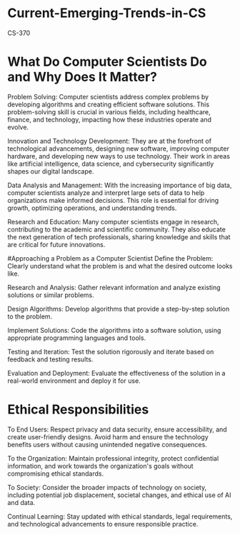 # Current-Emerging-Trends-in-CS
CS-370

# What Do Computer Scientists Do and Why Does It Matter?
Problem Solving: Computer scientists address complex problems by developing algorithms and creating efficient software solutions. This problem-solving skill is crucial in various fields, including healthcare, finance, and technology, impacting how these industries operate and evolve.

Innovation and Technology Development: They are at the forefront of technological advancements, designing new software, improving computer hardware, and developing new ways to use technology. Their work in areas like artificial intelligence, data science, and cybersecurity significantly shapes our digital landscape.

Data Analysis and Management: With the increasing importance of big data, computer scientists analyze and interpret large sets of data to help organizations make informed decisions. This role is essential for driving growth, optimizing operations, and understanding trends.

Research and Education: Many computer scientists engage in research, contributing to the academic and scientific community. They also educate the next generation of tech professionals, sharing knowledge and skills that are critical for future innovations.

#Approaching a Problem as a Computer Scientist
Define the Problem: Clearly understand what the problem is and what the desired outcome looks like.

Research and Analysis: Gather relevant information and analyze existing solutions or similar problems.

Design Algorithms: Develop algorithms that provide a step-by-step solution to the problem.

Implement Solutions: Code the algorithms into a software solution, using appropriate programming languages and tools.

Testing and Iteration: Test the solution rigorously and iterate based on feedback and testing results.

Evaluation and Deployment: Evaluate the effectiveness of the solution in a real-world environment and deploy it for use.

# Ethical Responsibilities
To End Users: Respect privacy and data security, ensure accessibility, and create user-friendly designs. Avoid harm and ensure the technology benefits users without causing unintended negative consequences.

To the Organization: Maintain professional integrity, protect confidential information, and work towards the organization's goals without compromising ethical standards.

To Society: Consider the broader impacts of technology on society, including potential job displacement, societal changes, and ethical use of AI and data.

Continual Learning: Stay updated with ethical standards, legal requirements, and technological advancements to ensure responsible practice.
